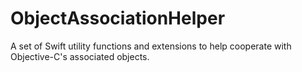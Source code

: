 # ObjectAssociationHelper

A set of Swift utility functions and extensions to help cooperate with Objective-C's associated objects.
